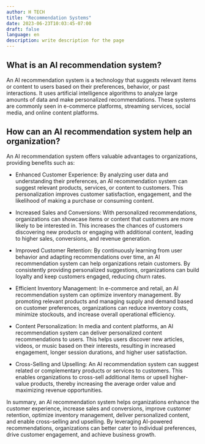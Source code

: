 ```yaml
---
author: H TECH
title: "Recommendation Systems"
date: 2023-06-23T10:03:45-07:00
draft: false
language: en
description: write description for the page
---
```


## What is an AI recommendation system? ##

An AI recommendation system is a technology that suggests relevant items or content to users based on their preferences, behavior, or past interactions. It uses artificial intelligence algorithms to analyze large amounts of data and make personalized recommendations. These systems are commonly seen in e-commerce platforms, streaming services, social media, and online content platforms.

## How can an AI recommendation system help an organization? ##

An AI recommendation system offers valuable advantages to organizations, providing benefits such as:

- Enhanced Customer Experience: By analyzing user data and understanding their preferences, an AI recommendation system can suggest relevant products, services, or content to customers. This personalization improves customer satisfaction, engagement, and the likelihood of making a purchase or consuming content.

- Increased Sales and Conversions: With personalized recommendations, organizations can showcase items or content that customers are more likely to be interested in. This increases the chances of customers discovering new products or engaging with additional content, leading to higher sales, conversions, and revenue generation.

- Improved Customer Retention: By continuously learning from user behavior and adapting recommendations over time, an AI recommendation system can help organizations retain customers. By consistently providing personalized suggestions, organizations can build loyalty and keep customers engaged, reducing churn rates.

- Efficient Inventory Management: In e-commerce and retail, an AI recommendation system can optimize inventory management. By promoting relevant products and managing supply and demand based on customer preferences, organizations can reduce inventory costs, minimize stockouts, and increase overall operational efficiency.

- Content Personalization: In media and content platforms, an AI recommendation system can deliver personalized content recommendations to users. This helps users discover new articles, videos, or music based on their interests, resulting in increased engagement, longer session durations, and higher user satisfaction.

- Cross-Selling and Upselling: An AI recommendation system can suggest related or complementary products or services to customers. This enables organizations to cross-sell additional items or upsell higher-value products, thereby increasing the average order value and maximizing revenue opportunities.

In summary, an AI recommendation system helps organizations enhance the customer experience, increase sales and conversions, improve customer retention, optimize inventory management, deliver personalized content, and enable cross-selling and upselling. By leveraging AI-powered recommendations, organizations can better cater to individual preferences, drive customer engagement, and achieve business growth.